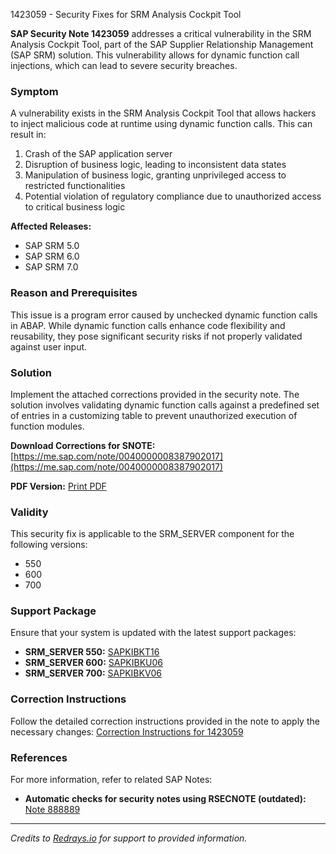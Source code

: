 1423059 - Security Fixes for SRM Analysis Cockpit Tool

**SAP Security Note 1423059** addresses a critical vulnerability in the SRM Analysis Cockpit Tool, part of the SAP Supplier Relationship Management (SAP SRM) solution. This vulnerability allows for dynamic function call injections, which can lead to severe security breaches.

### Symptom
A vulnerability exists in the SRM Analysis Cockpit Tool that allows hackers to inject malicious code at runtime using dynamic function calls. This can result in:

1. Crash of the SAP application server
2. Disruption of business logic, leading to inconsistent data states
3. Manipulation of business logic, granting unprivileged access to restricted functionalities
4. Potential violation of regulatory compliance due to unauthorized access to critical business logic

**Affected Releases:**
- SAP SRM 5.0
- SAP SRM 6.0
- SAP SRM 7.0

### Reason and Prerequisites
This issue is a program error caused by unchecked dynamic function calls in ABAP. While dynamic function calls enhance code flexibility and reusability, they pose significant security risks if not properly validated against user input.

### Solution
Implement the attached corrections provided in the security note. The solution involves validating dynamic function calls against a predefined set of entries in a customizing table to prevent unauthorized execution of function modules.

**Download Corrections for SNOTE:** [https://me.sap.com/note/0040000008387902017](https://me.sap.com/note/0040000008387902017)

**PDF Version:** [Print PDF](https://me.sap.com/sap/support/sfm/notes/print/0001423059?language=en-US&token=6126D913C74242F130784B22EFD07961)

### Validity
This security fix is applicable to the SRM_SERVER component for the following versions:
- 550
- 600
- 700

### Support Package
Ensure that your system is updated with the latest support packages:
- **SRM_SERVER 550:** [SAPKIBKT16](https://me.sap.com/supportpackage/SAPKIBKT16)
- **SRM_SERVER 600:** [SAPKIBKU06](https://me.sap.com/supportpackage/SAPKIBKU06)
- **SRM_SERVER 700:** [SAPKIBKV06](https://me.sap.com/supportpackage/SAPKIBKV06)

### Correction Instructions
Follow the detailed correction instructions provided in the note to apply the necessary changes:
[Correction Instructions for 1423059](https://me.sap.com/corrins/0001423059/551)

### References
For more information, refer to related SAP Notes:
- **Automatic checks for security notes using RSECNOTE (outdated):** [Note 888889](https://me.sap.com/notes/888889)

---

*Credits to [Redrays.io](https://redrays.io) for support to provided information.*